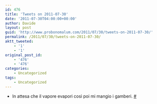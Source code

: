 ```yaml
---
id: 476
title: 'Tweets on 2011-07-30'
date: '2011-07-30T04:00:00+00:00'
author: Davide
layout: post
guid: 'http://www.probonomalum.com/2011/07/30/tweets-on-2011-07-30/'
permalink: /2011/07/30/tweets-on-2011-07-30/
aktt_tweeted:
    - '1'
    - '1'
original_post_id:
    - '476'
    - '476'
categories:
    - Uncategorized
tags:
    - Uncategorized
---
```


- In attesa che il vapore evapori così poi mi mangio i gamberi. [\#](http://twitter.com/davidegallesi/statuses/95190890833907713)